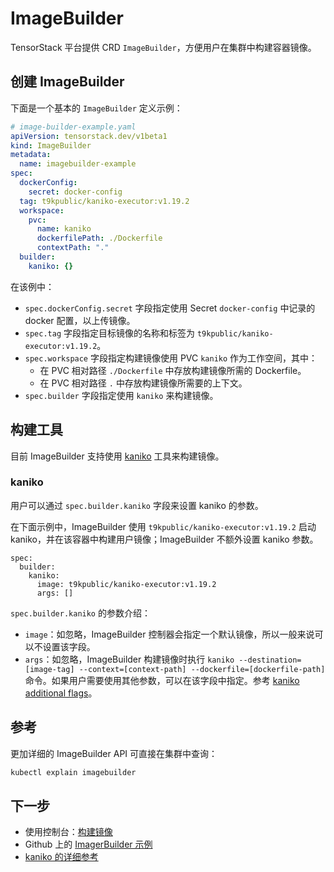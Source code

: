 # ImageBuilder

TensorStack 平台提供 CRD `ImageBuilder`，方便用户在集群中构建容器镜像。

## 创建 ImageBuilder

下面是一个基本的 `ImageBuilder` 定义示例：

```yaml
# image-builder-example.yaml
apiVersion: tensorstack.dev/v1beta1
kind: ImageBuilder
metadata:
  name: imagebuilder-example
spec:
  dockerConfig:
    secret: docker-config
  tag: t9kpublic/kaniko-executor:v1.19.2
  workspace:
    pvc:
      name: kaniko
      dockerfilePath: ./Dockerfile
      contextPath: "."
  builder:
    kaniko: {}
```

在该例中：

* `spec.dockerConfig.secret` 字段指定使用 Secret `docker-config` 中记录的 docker 配置，以上传镜像。
* `spec.tag` 字段指定目标镜像的名称和标签为 `t9kpublic/kaniko-executor:v1.19.2`。
* `spec.workspace` 字段指定构建镜像使用 PVC `kaniko`  作为工作空间，其中：
  * 在 PVC 相对路径 `./Dockerfile` 中存放构建镜像所需的 Dockerfile。
  * 在 PVC 相对路径 `.` 中存放构建镜像所需要的上下文。
* `spec.builder` 字段指定使用 `kaniko` 来构建镜像。

## 构建工具

目前 ImageBuilder 支持使用 <a target="_blank" rel="noopener noreferrer" href="https://github.com/GoogleContainerTools/kaniko">kaniko</a> 工具来构建镜像。

### kaniko

用户可以通过 `spec.builder.kaniko` 字段来设置 kaniko 的参数。

在下面示例中，ImageBuilder 使用 `t9kpublic/kaniko-executor:v1.19.2` 启动 kaniko，并在该容器中构建用户镜像；ImageBuilder 不额外设置 kaniko 参数。

```
spec:
  builder:
    kaniko:
      image: t9kpublic/kaniko-executor:v1.19.2
      args: []
```

`spec.builder.kaniko` 的参数介绍：

* `image`：如忽略，ImageBuilder 控制器会指定一个默认镜像，所以一般来说可以不设置该字段。
* `args`：如忽略，ImageBuilder 构建镜像时执行 `kaniko --destination=[image-tag] --context=[context-path] --dockerfile=[dockerfile-path]` 命令。如果用户需要使用其他参数，可以在该字段中指定。参考 <a target="_blank" rel="noopener noreferrer" href="https://github.com/GoogleContainerTools/kaniko?tab=readme-ov-file#additional-flags">kaniko additional flags</a>。


## 参考

更加详细的 ImageBuilder API 可直接在集群中查询：

```bash
kubectl explain imagebuilder
```

## 下一步

* 使用控制台：[构建镜像](../../tasks/build-image.md)
* Github 上的 <a target="_blank" rel="noopener noreferrer" href="https://github.com/t9k/tutorial-examples/tree/master/build-image/build-image-on-platform">ImagerBuilder 示例</a>
* <a target="_blank" rel="noopener noreferrer" href="https://github.com/GoogleContainerTools/kaniko">kaniko 的详细参考</a>
